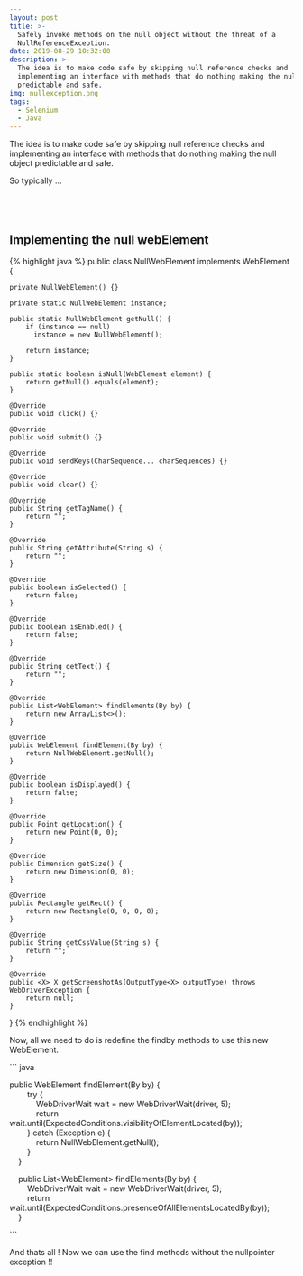 ```yaml
---
layout: post
title: >-
  Safely invoke methods on the null object without the threat of a
  NullReferenceException.
date: 2019-08-29 10:32:00
description: >-
  The idea is to make code safe by skipping null reference checks and
  implementing an interface with methods that do nothing making the null object
  predictable and safe.
img: nullexception.png
tags:
  - Selenium
  - Java
---
```


The idea is to make code safe by skipping null reference checks and implementing an interface with methods that do nothing making the null object predictable and safe.

So typically ...

## &nbsp;

## Implementing the null webElement&nbsp;

{% highlight java %}
  public class NullWebElement implements WebElement {

    private NullWebElement() {}

    private static NullWebElement instance;

    public static NullWebElement getNull() {
        if (instance == null)
          instance = new NullWebElement();

        return instance;
    }

    public static boolean isNull(WebElement element) {
        return getNull().equals(element);
    }

    @Override
    public void click() {}

    @Override
    public void submit() {}

    @Override
    public void sendKeys(CharSequence... charSequences) {}

    @Override
    public void clear() {}

    @Override
    public String getTagName() {
        return "";
    }

    @Override
    public String getAttribute(String s) {
        return "";
    }

    @Override
    public boolean isSelected() {
        return false;
    }

    @Override
    public boolean isEnabled() {
        return false;
    }

    @Override
    public String getText() {
        return "";
    }

    @Override
    public List<WebElement> findElements(By by) {
        return new ArrayList<>();
    }

    @Override
    public WebElement findElement(By by) {
        return NullWebElement.getNull();
    }

    @Override
    public boolean isDisplayed() {
        return false;
    }

    @Override
    public Point getLocation() {
        return new Point(0, 0);
    }

    @Override
    public Dimension getSize() {
        return new Dimension(0, 0);
    }

    @Override
    public Rectangle getRect() {
        return new Rectangle(0, 0, 0, 0);
    }

    @Override
    public String getCssValue(String s) {
        return "";
    }

    @Override
    public <X> X getScreenshotAs(OutputType<X> outputType) throws WebDriverException {
        return null;
    }
}
{% endhighlight %}

Now, all we need to do is redefine the findby methods to use this new WebElement.

\`\`\` java

public WebElement findElement(By by) \{<br>&nbsp; &nbsp; &nbsp; &nbsp; try \{<br>&nbsp; &nbsp; &nbsp; &nbsp; &nbsp; &nbsp; WebDriverWait wait = new WebDriverWait(driver, 5);<br>&nbsp; &nbsp; &nbsp; &nbsp; &nbsp; &nbsp; return wait.until(ExpectedConditions.visibilityOfElementLocated(by));<br>&nbsp; &nbsp; &nbsp; &nbsp; \} catch (Exception e) \{<br>&nbsp; &nbsp; &nbsp; &nbsp; &nbsp; &nbsp; return NullWebElement.getNull();<br>&nbsp; &nbsp; &nbsp; &nbsp; \}<br>&nbsp; &nbsp; \}

&nbsp; &nbsp; public List&lt;WebElement&gt; findElements(By by) \{<br>&nbsp; &nbsp; &nbsp; &nbsp; WebDriverWait wait = new WebDriverWait(driver, 5);<br>&nbsp; &nbsp; &nbsp; &nbsp; return wait.until(ExpectedConditions.presenceOfAllElementsLocatedBy(by));<br>&nbsp; &nbsp; \}

\`\`\`

And thats all \! Now we can use the find methods without the nullpointer exception \!\!

&nbsp;